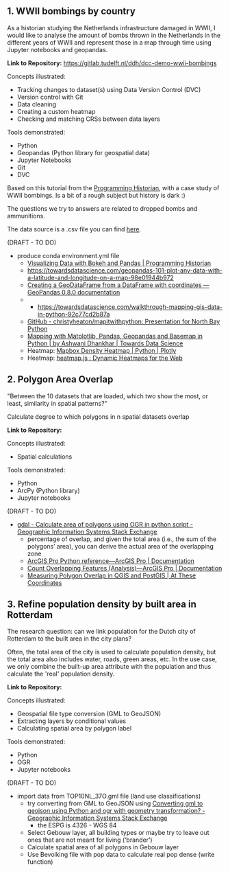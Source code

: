 ## 1. WWII bombings by country

As a historian studying the Netherlands infrastructure damaged in WWII, I would like to analyse the amount of bombs thrown in the Netherlands in the different years of WWII and represent those in a map through time using Jupyter notebooks and geopandas.

**Link to Repository:** https://gitlab.tudelft.nl/ddh/dcc-demo-wwii-bombings

Concepts illustrated:
- Tracking changes to dataset(s) using Data Version Control (DVC)
- Version control with Git
- Data cleaning
- Creating a custom heatmap
- Checking and matching CRSs between data layers

Tools demonstrated:
- Python
- Geopandas (Python library for geospatial data)
- Jupyter Notebooks
- Git
- DVC

Based on this tutorial from the [Programming Historian](https://programminghistorian.org/en/lessons/visualizing-with-bokeh#creating-a-python-3-virtual-environment), with a case study of WWII bombings. Is a bit of a rough subject but history is dark :)

The questions we try to answers are related to dropped bombs and ammunitions.

The data source is a .csv file you can find [here](https://raw.githubusercontent.com/programminghistorian/ph-submissions/gh-pages/assets/visualizing-with-bokeh/thor_wwii.csv).

(DRAFT - TO DO)
- produce conda environment.yml file
	- [Visualizing Data with Bokeh and Pandas | Programming Historian](http://programminghistorian.github.io/ph-submissions/lessons/published/visualizing-with-bokeh#the-wwii-thor-dataset)
	- https://towardsdatascience.com/geopandas-101-plot-any-data-with-a-latitude-and-longitude-on-a-map-98e01944b972
	- [Creating a GeoDataFrame from a DataFrame with coordinates — GeoPandas 0.8.0 documentation](https://geopandas.org/gallery/create_geopandas_from_pandas.html)
	- - https://towardsdatascience.com/walkthrough-mapping-gis-data-in-python-92c77cd2b87a
	- [GitHub - christyheaton/mapitwithpython: Presentation for North Bay Python](https://github.com/christyheaton/mapitwithpython)
	- [Mapping with Matplotlib, Pandas, Geopandas and Basemap in Python | by Ashwani Dhankhar | Towards Data Science](https://towardsdatascience.com/mapping-with-matplotlib-pandas-geopandas-and-basemap-in-python-d11b57ab5dac)
	- Heatmap: [Mapbox Density Heatmap | Python | Plotly](https://plotly.com/python/mapbox-density-heatmaps/)
	- Heatmap: [heatmap.js : Dynamic Heatmaps for the Web](https://www.patrick-wied.at/static/heatmapjs/)

## 2. Polygon Area Overlap 

"Between the 10 datasets that are loaded, which two show the most, or least, similarity in spatial patterns?" 

Calculate degree to which polygons in n spatial datasets overlap

**Link to Repository:** 

Concepts illustrated:
- Spatial calculations

Tools demonstrated:
- Python
- ArcPy (Python library)
- Jupyter notebooks

(DRAFT - TO DO)
- [gdal - Calculate area of polygons using OGR in python script - Geographic Information Systems Stack Exchange](https://gis.stackexchange.com/questions/169186/calculate-area-of-polygons-using-ogr-in-python-script)
	- percentage of overlap, and given the total area (i.e., the sum of the polygons’ area), you can derive the actual area of the overlapping zone
	- [ArcGIS Pro Python reference—ArcGIS Pro | Documentation](https://pro.arcgis.com/en/pro-app/latest/arcpy/main/arcgis-pro-arcpy-reference.htm)
	- [Count Overlapping Features (Analysis)—ArcGIS Pro | Documentation](https://pro.arcgis.com/en/pro-app/latest/tool-reference/analysis/count-overlapping-features.htm)
	- [Measuring Polygon Overlap in QGIS and PostGIS | At These Coordinates](https://atcoordinates.info/2018/11/26/measuring-polygon-overlap-in-qgis-and-postgis/)

## 3. Refine population density by built area in Rotterdam

The research question: can we link population for the Dutch city of Rotterdam to the built area in the city plans? 

Often, the total area of the city is used to calculate population density, but the total area also includes water, roads, green areas, etc. In the use case, we only combine the built-up area attribute with the population and thus calculate the 'real' population density.

**Link to Repository:** 

Concepts illustrated:
* Geospatial file type conversion (GML to GeoJSON)
* Extracting layers by conditional values
* Calculating spatial area by polygon label

Tools demonstrated:
* Python
* OGR
* Jupyter notebooks

(DRAFT - TO DO)
- import data from TOP10NL_37O.gml file (land use classifications)
	- try converting from GML to GeoJSON using [Converting gml to geojson using Python and ogr with geometry transformation? - Geographic Information Systems Stack Exchange](https://gis.stackexchange.com/questions/77974/converting-gml-to-geojson-using-python-and-ogr-with-geometry-transformation)
		- the ESPG is 4326 - WGS 84
	- Select Gebouw layer, all building types or maybe try to leave out ones that are not meant for living (‘brander’)
	- Calculate spatial area of all polygons in Gebouw layer
	- Use Bevolking file with pop data to calculate real pop dense (write function) 
